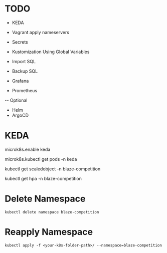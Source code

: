 # TODO

- KEDA

- Vagrant apply nameservers

- Secrets

- Kustomization Using Global Variables 

- Import SQL
- Backup SQL

- Grafana 
- Prometheus

-- Optional

- Helm
- ArgoCD


# KEDA
microk8s.enable keda


microk8s.kubectl get pods -n keda

kubectl get scaledobject -n blaze-competition

kubectl get hpa -n blaze-competition



# Delete Namespace
```
kubectl delete namespace blaze-competition
```

# Reapply Namespace
```
kubectl apply -f <your-k8s-folder-path>/ --namespace=blaze-competition
```